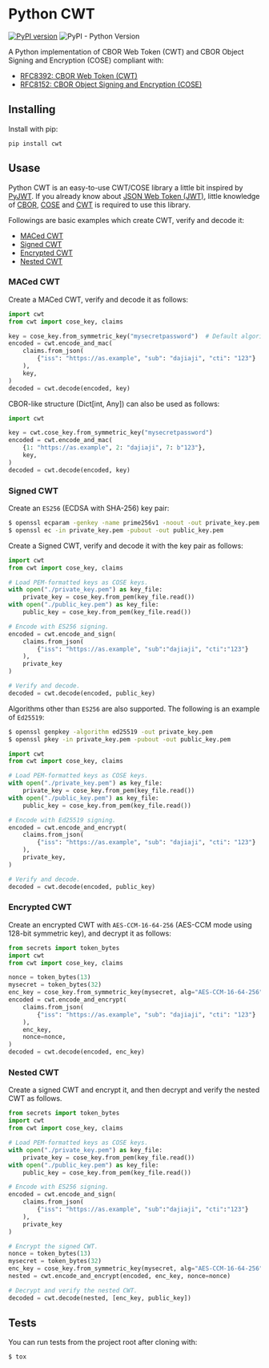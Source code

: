 # Python CWT

[![PyPI version](https://badge.fury.io/py/cwt.svg)](https://badge.fury.io/py/cwt)
![PyPI - Python Version](https://img.shields.io/pypi/pyversions/cwt)

A Python implementation of CBOR Web Token (CWT) and CBOR Object Signing and Encryption (COSE) compliant with:
- [RFC8392: CBOR Web Token (CWT)](https://tools.ietf.org/html/rfc8392)
- [RFC8152: CBOR Object Signing and Encryption (COSE)](https://tools.ietf.org/html/rfc8152)

## Installing

Install with pip:

```
pip install cwt
```

## Usase

Python CWT is an easy-to-use CWT/COSE library a little bit inspired by [PyJWT](https://github.com/jpadilla/pyjwt).
If you already know about [JSON Web Token (JWT)](https://tools.ietf.org/html/rfc7519),
little knowledge of [CBOR](https://tools.ietf.org/html/rfc7049), [COSE](https://tools.ietf.org/html/rfc8152)
and [CWT](https://tools.ietf.org/html/rfc8392) is required to use this library.

Followings are basic examples which create CWT, verify and decode it:

- [MACed CWT](#maced-cwt)
- [Signed CWT](#signed-cwt)
- [Encrypted CWT](#encrypted-cwt)
- [Nested CWT](#nested-cwt)

### MACed CWT

Create a MACed CWT, verify and decode it as follows:

```py
import cwt
from cwt import cose_key, claims

key = cose_key.from_symmetric_key("mysecretpassword")  # Default algorithm is "HMAC256/256"
encoded = cwt.encode_and_mac(
    claims.from_json(
        {"iss": "https://as.example", "sub": "dajiaji", "cti": "123"}
    ),
    key,
)
decoded = cwt.decode(encoded, key)
```

CBOR-like structure (Dict[int, Any]) can also be used as follows:

```py
import cwt

key = cwt.cose_key.from_symmetric_key("mysecretpassword")
encoded = cwt.encode_and_mac(
    {1: "https://as.example", 2: "dajiaji", 7: b"123"},
    key,
)
decoded = cwt.decode(encoded, key)
```

### Signed CWT

Create an `ES256` (ECDSA with SHA-256) key pair:

```sh
$ openssl ecparam -genkey -name prime256v1 -noout -out private_key.pem
$ openssl ec -in private_key.pem -pubout -out public_key.pem
```

Create a Signed CWT, verify and decode it with the key pair as follows:

```py
import cwt
from cwt import cose_key, claims

# Load PEM-formatted keys as COSE keys.
with open("./private_key.pem") as key_file:
    private_key = cose_key.from_pem(key_file.read())
with open("./public_key.pem") as key_file:
    public_key = cose_key.from_pem(key_file.read())

# Encode with ES256 signing.
encoded = cwt.encode_and_sign(
    claims.from_json(
        {"iss": "https://as.example", "sub":"dajiaji", "cti":"123"}
    ),
    private_key
)

# Verify and decode.
decoded = cwt.decode(encoded, public_key)
```

Algorithms other than `ES256` are also supported. The following is an example of `Ed25519`:

```sh
$ openssl genpkey -algorithm ed25519 -out private_key.pem
$ openssl pkey -in private_key.pem -pubout -out public_key.pem
```

```py
import cwt
from cwt import cose_key, claims

# Load PEM-formatted keys as COSE keys.
with open("./private_key.pem") as key_file:
    private_key = cose_key.from_pem(key_file.read())
with open("./public_key.pem") as key_file:
    public_key = cose_key.from_pem(key_file.read())

# Encode with Ed25519 signing.
encoded = cwt.encode_and_encrypt(
    claims.from_json(
        {"iss": "https://as.example", "sub": "dajiaji", "cti": "123"}
    ),
    private_key,
)

# Verify and decode.
decoded = cwt.decode(encoded, public_key)
```

### Encrypted CWT

Create an encrypted CWT with `AES-CCM-16-64-256` (AES-CCM mode using 128-bit symmetric key),
and decrypt it as follows:

```py
from secrets import token_bytes
import cwt
from cwt import cose_key, claims

nonce = token_bytes(13)
mysecret = token_bytes(32)
enc_key = cose_key.from_symmetric_key(mysecret, alg="AES-CCM-16-64-256")
encoded = cwt.encode_and_encrypt(
    claims.from_json(
        {"iss": "https://as.example", "sub": "dajiaji", "cti": "123"}
    ),
    enc_key,
    nonce=nonce,
)
decoded = cwt.decode(encoded, enc_key)
```

### Nested CWT

Create a signed CWT and encrypt it, and then decrypt and verify the nested CWT as follows.

```py
from secrets import token_bytes
import cwt
from cwt import cose_key, claims

# Load PEM-formatted keys as COSE keys.
with open("./private_key.pem") as key_file:
    private_key = cose_key.from_pem(key_file.read())
with open("./public_key.pem") as key_file:
    public_key = cose_key.from_pem(key_file.read())

# Encode with ES256 signing.
encoded = cwt.encode_and_sign(
    claims.from_json(
        {"iss": "https://as.example", "sub":"dajiaji", "cti":"123"}
    ),
    private_key
)

# Encrypt the signed CWT.
nonce = token_bytes(13)
mysecret = token_bytes(32)
enc_key = cose_key.from_symmetric_key(mysecret, alg="AES-CCM-16-64-256")
nested = cwt.encode_and_encrypt(encoded, enc_key, nonce=nonce)

# Decrypt and verify the nested CWT.
decoded = cwt.decode(nested, [enc_key, public_key])
```

## Tests

You can run tests from the project root after cloning with:

```sh
$ tox
```
